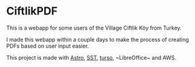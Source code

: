 # CiftlikPDF

This is a webapp for some users of the Village Ciftlik Köy from Turkey.

I made this webapp within a couple days to make the process of creating PDFs based on user input easier.

This project is made with [Astro](https://astro.build), [SST](https://sst.dev), [turso](https://turso.tech), ~LibreOffice~ and AWS.
